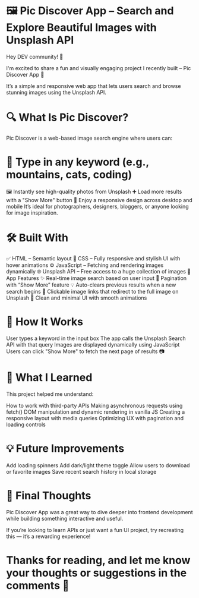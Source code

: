 # 🖼️ Pic Discover App – Search and Explore Beautiful Images with Unsplash API
Hey DEV community! 👋

I'm excited to share a fun and visually engaging project I recently built – Pic Discover App 🎉

It’s a simple and responsive web app that lets users search and browse stunning images using the Unsplash API.

# 🔍 What Is Pic Discover?
Pic Discover is a web-based image search engine where users can:

# 🔎 Type in any keyword (e.g., mountains, cats, coding)
🖼️ Instantly see high-quality photos from Unsplash
➕ Load more results with a "Show More" button
📱 Enjoy a responsive design across desktop and mobile
It’s ideal for photographers, designers, bloggers, or anyone looking for image inspiration.

# 🛠️ Built With
✅ HTML – Semantic layout
🎨 CSS – Fully responsive and stylish UI with hover animations
⚙️ JavaScript – Fetching and rendering images dynamically
🌐 Unsplash API – Free access to a huge collection of images
📸 App Features
✨ Real-time image search based on user input
🧭 Pagination with “Show More” feature
💡 Auto-clears previous results when a new search begins
🎯 Clickable image links that redirect to the full image on Unsplash
🧼 Clean and minimal UI with smooth animations

# 🚀 How It Works
User types a keyword in the input box
The app calls the Unsplash Search API with that query
Images are displayed dynamically using JavaScript
Users can click "Show More" to fetch the next page of results
📷

# 🧠 What I Learned
This project helped me understand:

How to work with third-party APIs
Making asynchronous requests using fetch()
DOM manipulation and dynamic rendering in vanilla JS
Creating a responsive layout with media queries
Optimizing UX with pagination and loading controls
# 💡 Future Improvements
Add loading spinners
Add dark/light theme toggle
Allow users to download or favorite images
Save recent search history in local storage
# 🙌 Final Thoughts
Pic Discover App was a great way to dive deeper into frontend development while building something interactive and useful.

If you’re looking to learn APIs or just want a fun UI project, try recreating this — it’s a rewarding experience!

# Thanks for reading, and let me know your thoughts or suggestions in the comments 💬
